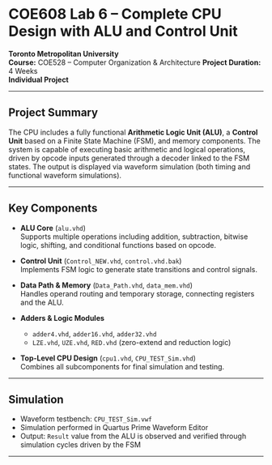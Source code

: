 # COE608 Lab 6 – Complete CPU Design with ALU and Control Unit

**Toronto Metropolitan University**  
**Course:** COE528 – Computer Organization & Architecture
**Project Duration:** 4 Weeks  
**Individual Project**

---

## Project Summary

The CPU includes a fully functional **Arithmetic Logic Unit (ALU)**, a **Control Unit** based on a Finite State Machine (FSM), and memory components. The system is capable of executing basic arithmetic and logical operations, driven by opcode inputs generated through a decoder linked to the FSM states. The output is displayed via waveform simulation (both timing and functional waveform simulations). 

---

## Key Components

- **ALU Core** (`alu.vhd`)  
  Supports multiple operations including addition, subtraction, bitwise logic, shifting, and conditional functions based on opcode.

- **Control Unit** (`Control_NEW.vhd`, `control.vhd.bak`)  
  Implements FSM logic to generate state transitions and control signals.

- **Data Path & Memory** (`Data_Path.vhd`, `data_mem.vhd`)  
  Handles operand routing and temporary storage, connecting registers and the ALU.

- **Adders & Logic Modules**  
  - `adder4.vhd`, `adder16.vhd`, `adder32.vhd`  
  - `LZE.vhd`, `UZE.vhd`, `RED.vhd` (zero-extend and reduction logic)

- **Top-Level CPU Design** (`cpu1.vhd`, `CPU_TEST_Sim.vhd`)  
  Combines all subcomponents for final simulation and testing.

---

## Simulation

- Waveform testbench: `CPU_TEST_Sim.vwf`
- Simulation performed in Quartus Prime Waveform Editor
- Output: `Result` value from the ALU is observed and verified through simulation cycles driven by the FSM

---
